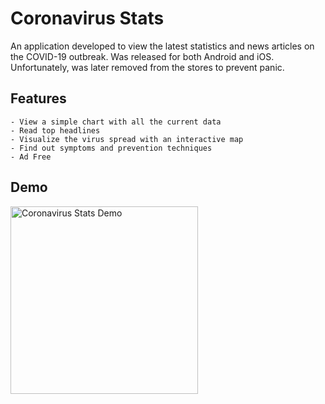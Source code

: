 # Coronavirus Stats

An application developed to view the latest statistics and news articles on the COVID-19 outbreak.
Was released for both Android and iOS.
Unfortunately, was later removed from the stores to prevent panic.

## Features
    - View a simple chart with all the current data
	- Read top headlines
    - Visualize the virus spread with an interactive map
	- Find out symptoms and prevention techniques
	- Ad Free

## Demo
<img src="assets/demo.gif" alt="Coronavirus Stats Demo" width="300"/>
